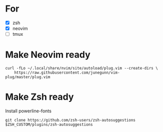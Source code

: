 # For
- [x] zsh
- [x] neovim
- [ ] tmux

# Make Neovim ready
```
curl -fLo ~/.local/share/nvim/site/autoload/plug.vim --create-dirs \
    https://raw.githubusercontent.com/junegunn/vim-plug/master/plug.vim
```

# Make Zsh ready
Install powerline-fonts
```
git clone https://github.com/zsh-users/zsh-autosuggestions $ZSH_CUSTOM/plugins/zsh-autosuggestions
```
